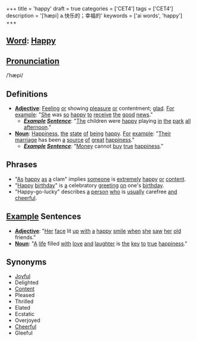 +++
title = 'happy'
draft = true
categories = ['CET4']
tags = ['CET4']
description = '[ˈhæpi] a.快乐的；幸福的'
keywords = ['ai words', 'happy']
+++

## [Word](/en/post/word/): [Happy](/en/post/happy/)

## [Pronunciation](/en/post/pronunciation/)
/ˈhæpi/

## Definitions
- **[Adjective](/en/post/adjective/)**: [Feeling](/en/post/feeling/) [or](/en/post/or/) showing [pleasure](/en/post/pleasure/) [or](/en/post/or/) contentment; [glad](/en/post/glad/). [For](/en/post/for/) [example](/en/post/example/): "[She](/en/post/she/) was [so](/en/post/so/) [happy](/en/post/happy/) [to](/en/post/to/) [receive](/en/post/receive/) [the](/en/post/the/) [good](/en/post/good/) [news](/en/post/news/)."
  - _**[Example](/en/post/example/) [Sentence](/en/post/sentence/)**_: "[The](/en/post/the/) children were [happy](/en/post/happy/) playing [in](/en/post/in/) [the](/en/post/the/) [park](/en/post/park/) [all](/en/post/all/) [afternoon](/en/post/afternoon/)."
- **[Noun](/en/post/noun/)**: [Happiness](/en/post/happiness/), [the](/en/post/the/) [state](/en/post/state/) [of](/en/post/of/) [being](/en/post/being/) [happy](/en/post/happy/). [For](/en/post/for/) [example](/en/post/example/): "[Their](/en/post/their/) [marriage](/en/post/marriage/) has been [a](/en/post/a/) [source](/en/post/source/) [of](/en/post/of/) [great](/en/post/great/) [happiness](/en/post/happiness/)."
  - _**[Example](/en/post/example/) [Sentence](/en/post/sentence/)**_: "[Money](/en/post/money/) cannot [buy](/en/post/buy/) [true](/en/post/true/) [happiness](/en/post/happiness/)."

## Phrases
- "[As](/en/post/as/) [happy](/en/post/happy/) [as](/en/post/as/) [a](/en/post/a/) clam" implies [someone](/en/post/someone/) is [extremely](/en/post/extremely/) [happy](/en/post/happy/) [or](/en/post/or/) [content](/en/post/content/).
- "[Happy](/en/post/happy/) [birthday](/en/post/birthday/)" is [a](/en/post/a/) celebratory [greeting](/en/post/greeting/) [on](/en/post/on/) one's [birthday](/en/post/birthday/).
- "Happy-go-lucky" describes [a](/en/post/a/) [person](/en/post/person/) [who](/en/post/who/) is [usually](/en/post/usually/) carefree [and](/en/post/and/) [cheerful](/en/post/cheerful/).
  
## [Example](/en/post/example/) Sentences
- **[Adjective](/en/post/adjective/)**: "[Her](/en/post/her/) [face](/en/post/face/) lit [up](/en/post/up/) [with](/en/post/with/) [a](/en/post/a/) [happy](/en/post/happy/) [smile](/en/post/smile/) [when](/en/post/when/) [she](/en/post/she/) [saw](/en/post/saw/) [her](/en/post/her/) [old](/en/post/old/) friends."
- **[Noun](/en/post/noun/)**: "[A](/en/post/a/) [life](/en/post/life/) filled [with](/en/post/with/) [love](/en/post/love/) [and](/en/post/and/) [laughter](/en/post/laughter/) is [the](/en/post/the/) [key](/en/post/key/) [to](/en/post/to/) [true](/en/post/true/) [happiness](/en/post/happiness/)."

## Synonyms
- [Joyful](/en/post/joyful/)
- Delighted
- [Content](/en/post/content/)
- Pleased
- Thrilled
- Elated
- Ecstatic
- Overjoyed
- [Cheerful](/en/post/cheerful/)
- Gleeful

